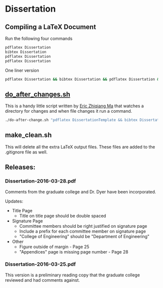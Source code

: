 # Dissertation
## Compiling a LaTeX Document
Run the following four commands
```bash
pdflatex Dissertation
bibtex Dissertation
pdflatex Dissertation
pdflatex Dissertation
```
One liner version
```bash
pdflatex Dissertation && bibtex Dissertation && pdflatex Dissertation && pdflatex Dissertation
```
## [do_after_changes.sh]
This is a handy little script written by [Eric Zhiqiang Ma] that watches a directory for changes and when file changes it run a command.
```bash
./do-after-change.sh "pdflatex DissertationTemplate && bibtex DissertationTemplate && pdflatex DissertationTemplate && pdflatex DissertationTemplate" *.tex *.sty
```
## make_clean.sh
This will delete all the extra LaTeX output files.  These files are added to the .gitignore file as well.

## Releases:
### Dissertation-2016-03-28.pdf
Comments from the graduate college and Dr. Dyer have been incorporated.

Updates:
* Title Page
  * Title on title page should be double spaced
* Signature Page
  * Committee members should be right justified on signature page
  * Include a prefix for each committee member on signature page
  * "College of Engineering" should be "Department of Engineering"
* Other
  * Figure outside of margin - Page 25
  * "Appendices" page is missing page number - Page 28

### Dissertation-2016-03-25.pdf
This version is a preliminary reading copy that the graduate college reviewed and had comments against.

[do_after_changes.sh]: https://github.com/zma/usefulscripts/blob/master/script/event-driver-cmd/do-after-change.sh
[Eric Zhiqiang Ma]:https://github.com/zma
